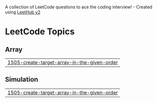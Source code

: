 A collection of LeetCode questions to ace the coding interview! - Created using [LeetHub v2](https://github.com/arunbhardwaj/LeetHub-2.0)
<!---LeetCode Topics Start-->
# LeetCode Topics
## Array
|  |
| ------- |
| [1505-create-target-array-in-the-given-order](https://github.com/karthikeyantpk/Leetcode_Problems/tree/master/1505-create-target-array-in-the-given-order) |
## Simulation
|  |
| ------- |
| [1505-create-target-array-in-the-given-order](https://github.com/karthikeyantpk/Leetcode_Problems/tree/master/1505-create-target-array-in-the-given-order) |
<!---LeetCode Topics End-->